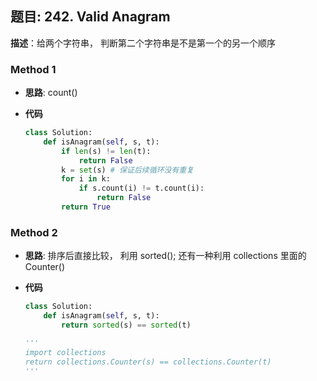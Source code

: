 ## 题目:  242. Valid Anagram

**描述**：给两个字符串， 判断第二个字符串是不是第一个的另一个顺序

### Method 1

- **思路**: count()

  

- **代码**

  ```python
  class Solution:
      def isAnagram(self, s, t):
          if len(s) != len(t):
              return False
          k = set(s) # 保证后续循环没有重复
          for i in k:
              if s.count(i) != t.count(i):
                  return False
          return True
  ```

  

### Method 2

- **思路**: 排序后直接比较， 利用 sorted(); 还有一种利用 collections 里面的 Counter()

  

- **代码**

  ```python 
  class Solution:
      def isAnagram(self, s, t):
          return sorted(s) == sorted(t)
  
  '''
  import collections
  return collections.Counter(s) == collections.Counter(t)
  '''
  ```

  

